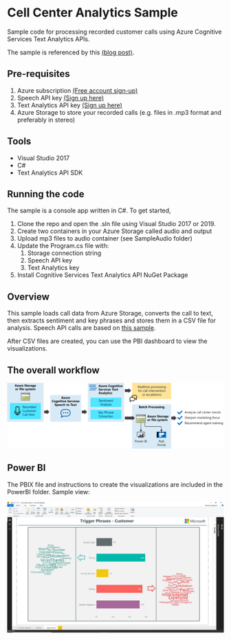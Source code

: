 # Cell Center Analytics Sample
Sample code for processing recorded customer calls using Azure Cognitive Services Text Analytics APIs.

The sample is referenced by this [(blog post)](https://azure.microsoft.com/en-us/blog/using-text-analytics-in-call-centers/).

## Pre-requisites

1. Azure subscription [(Free account sign-up)](https://azure.microsoft.com/en-us/free/)
2. Speech API key [(Sign up here)](https://azure.microsoft.com/en-us/services/cognitive-services/speech-to-text/)
3. Text Analytics API key [(Sign up here)](https://azure.microsoft.com/en-us/services/cognitive-services/text-analytics/)
4. Azure Storage to store your recorded calls (e.g. files in .mp3 format and preferably in stereo)

## Tools
- Visual Studio 2017
- C#
- Text Analytics API SDK

## Running the code
The sample is a console app written in C#. To get started, 
1. Clone the repo and open the .sln file using Visual Studio 2017 or 2019. 
2. Create two containers in your Azure Storage called audio and output
3. Upload mp3 files to audio container (see SampleAudio folder)
4. Update the Program.cs file with:
    1. Storage connection string
    2. Speech API key
    3. Text Analytics key
4. Install Cognitive Services Text Analytics API NuGet Package

## Overview
This sample loads call data from Azure Storage, converts the call to text, then extracts sentiment and key phrases and stores them in a CSV file for analysis.  Speech API calls are based on [this sample](https://github.com/Azure-Samples/cognitive-services-speech-sdk/tree/master/samples/batch).

After CSV files are created, you can use the PBI dashboard to view the visualizations.

## The overall workflow

![](azure-inbound.svg)

## Power BI

The PBIX file and instructions to create the visualizations are included in the PowerBI folder. Sample view:

![](PowerBI/screenshots/view3.JPG)

